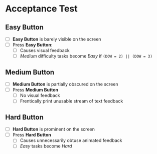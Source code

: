 # Acceptance Test

## Easy Button

- [ ] **Easy Button** is barely visible on the screen
- [ ] Press **Easy Button**:
  - [ ] Causes visual feedback
  - [ ] _Medium_ difficulty tasks become _Easy_ if ```(DOW = 2) || (DOW = 3)```

## Medium Button

- [ ]  **Medium Button** is partially obscured on the screen
- [ ] Press **Medium Button**
  - [ ] No visual feedback
  - [ ] Frentically print unusable stream of text feedback

## Hard Button

- [ ] **Hard Button** is prominent on the screen
- [ ] Press **Hard Button**
  - [ ] Causes unnecessarily obtuse animated feedback
  - [ ] _Easy_ tasks become _Hard_
